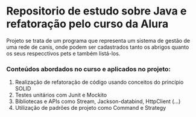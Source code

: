 # Repositorio de estudo sobre Java e refatoração pelo curso da Alura

Projeto se trata de um programa que representa um sistema de gestão de uma rede de canis, onde podem ser cadastrados tanto os abrigos quanto os seus respecctivos pets e também listá-los.

### Conteúdos abordados no curso e aplicados no projeto:

1. Realização de refatoração de código usando conceitos do princípio SOLID
2. Testes unitários com Junit e Mockito
3. Bibliotecas e APIs como Stream, Jackson-databind, HttpClient (...)
4. Utilização de padrões de projeto como Command e Strategy
